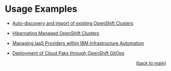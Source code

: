 # Usage Examples

   - <a href="auto-discovery-and-import.md">Auto-discovery and import of existing OpenShift Clusters</a>

   - <a href="hibernating-clusters.md">Hibernating Managed OpenShift Clusters</a>

   - <a href="ibm-infra-automation.md">Managing IaaS Providers within IBM Infrastructure Automation</a>

   - <a href="deploy-ibm-cloud-paks.md">Deployment of Cloud Paks through OpenShift GitOps</a>
  
<p align="right">(<a href="https://github.com/one-touch-provisioning/otp-gitops/">back to main</a>)</p>